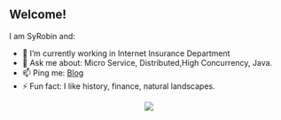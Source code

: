## Welcome!

I am SyRobin and:

- 🔭 I’m currently working in Internet Insurance Department
- 💬 Ask me about: Micro Service, Distributed,High Concurrency, Java.
- 📫 Ping me: [Blog](https://everettsy.github.io/Spring-Cloud/#/)
- ⚡ Fun fact: I like history, finance, natural landscapes.

<div style="text-align:center"><img src="https://github-readme-stats.vercel.app/api?username=EverettSy&show_icons=true&locale=cn/"></div>
